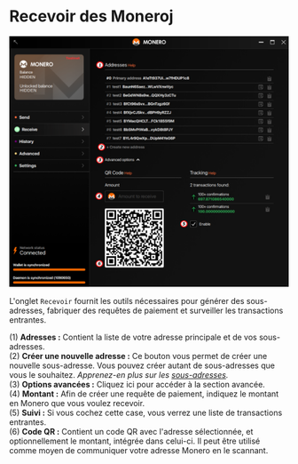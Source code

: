 # Recevoir des Moneroj
![recevoir](media/black_receive.png)

L'onglet `Recevoir` fournit les outils nécessaires pour générer des sous-adresses, fabriquer des requêtes de paiement et surveiller les transactions entrantes.

(1) **Adresses :** Contient la liste de votre adresse principale et de vos sous-adresses.    
(2) **Créer une nouvelle adresse :** Ce bouton vous permet de créer une nouvelle sous-adresse. Vous pouvez créer autant de sous-adresses que vous le souhaitez. *Apprenez-en plus sur les [sous-adresses](https://monero.stackexchange.com/questions/3673/what-is-a-sub-address).*    
(3) **Options avancées :** Cliquez ici pour accéder à la section avancée.    
(4) **Montant :** Afin de créer une requête de paiement, indiquez le montant en Monero que vous voulez recevoir.    
(5) **Suivi :** Si vous cochez cette case, vous verrez une liste de transactions entrantes.    
(6) **Code QR :** Contient un code QR avec l'adresse sélectionnée, et optionnellement le montant, intégrée dans celui-ci. Il peut être utilisé comme moyen de communiquer votre adresse Monero en le scannant.    
